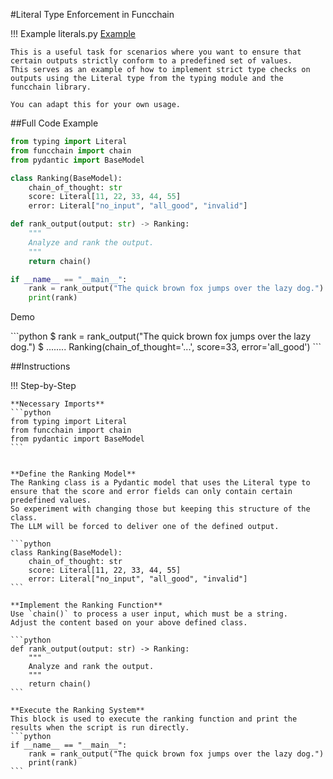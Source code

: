 #Literal Type Enforcement in Funcchain

!!! Example
    literals.py [Example](https://github.com/shroominic/funcchain/blob/main/examples/literals.py)

    This is a useful task for scenarios where you want to ensure that certain outputs strictly conform to a predefined set of values.
    This serves as an example of how to implement strict type checks on outputs using the Literal type from the typing module and the funcchain library.

    You can adapt this for your own usage.

##Full Code Example

```python
from typing import Literal
from funcchain import chain
from pydantic import BaseModel

class Ranking(BaseModel):
    chain_of_thought: str
    score: Literal[11, 22, 33, 44, 55]
    error: Literal["no_input", "all_good", "invalid"]

def rank_output(output: str) -> Ranking:
    """
    Analyze and rank the output.
    """
    return chain()

if __name__ == "__main__":
    rank = rank_output("The quick brown fox jumps over the lazy dog.")
    print(rank)
```

Demo
<div class="termy">
```python
$ rank = rank_output("The quick brown fox jumps over the lazy dog.")
$ ........
Ranking(chain_of_thought='...', score=33, error='all_good')
```
</div>

##Instructions

!!! Step-by-Step

    **Necessary Imports**
    ```python
	from typing import Literal
	from funcchain import chain
	from pydantic import BaseModel
    ```

    
    **Define the Ranking Model**
    The Ranking class is a Pydantic model that uses the Literal type to ensure that the score and error fields can only contain certain predefined values.
    So experiment with changing those but keeping this structure of the class.
    The LLM will be forced to deliver one of the defined output.

    ```python
	class Ranking(BaseModel):
	    chain_of_thought: str
	    score: Literal[11, 22, 33, 44, 55]
	    error: Literal["no_input", "all_good", "invalid"]
    ```

    **Implement the Ranking Function**
    Use `chain()` to process a user input, which must be a string.
    Adjust the content based on your above defined class.

    ```python
    def rank_output(output: str) -> Ranking:
	    """
	    Analyze and rank the output.
	    """
	    return chain()
    ```

    **Execute the Ranking System**
    This block is used to execute the ranking function and print the results when the script is run directly.
    ```python
	if __name__ == "__main__":
	    rank = rank_output("The quick brown fox jumps over the lazy dog.")
	    print(rank)
    ```



